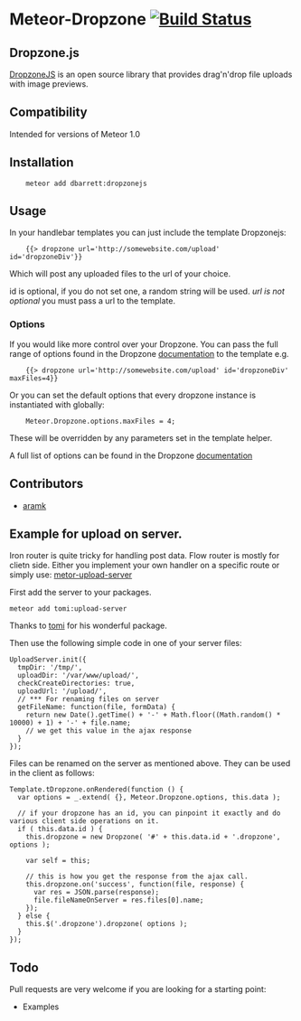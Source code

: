 # Meteor-Dropzone [![Build Status](https://travis-ci.org/devonbarrett/meteor-dropzone.png?branch=master)](https://travis-ci.org/devonbarrett/meteor-dropzone)

## Dropzone.js
[DropzoneJS](http://www.dropzonejs.com/) is an open source library that provides drag'n'drop file uploads with image previews.

## Compatibility
Intended for versions of Meteor 1.0

## Installation
```
    meteor add dbarrett:dropzonejs
```

## Usage
In your handlebar templates you can just include the template Dropzonejs:

```
    {{> dropzone url='http://somewebsite.com/upload' id='dropzoneDiv'}}
```
Which will post any uploaded files to the url of your choice.


id is optional, if you do not set one, a random string will be used.
*url is not optional* you must pass a url to the template.

### Options
If you would like more control over your Dropzone. You can pass the full range of options found in the Dropzone [documentation](http://www.dropzonejs.com/) to the template e.g.

```
    {{> dropzone url='http://somewebsite.com/upload' id='dropzoneDiv' maxFiles=4}}
```

Or you can set the default options that every dropzone instance is instantiated with globally:

```
	Meteor.Dropzone.options.maxFiles = 4;
```

These will be overridden by any parameters set in the template helper.

A full list of options can be found in the Dropzone [documentation](http://www.dropzonejs.com/)

## Contributors
- [aramk](https://github.com/aramk)

## Example for upload on server.
Iron router is quite tricky for handling post data. Flow router is mostly for clietn side. Either you implement your own handler on a specific route or simply use: [metor-upload-server](https://github.com/tomitrescak/meteor-tomi-upload-server)

First add the server to your packages.
```
meteor add tomi:upload-server
```
Thanks to [tomi](https://github.com/tomitrescak) for his wonderful package.

Then use the following simple code in one of your server files:

```
UploadServer.init({
  tmpDir: '/tmp/',
  uploadDir: '/var/www/upload/',
  checkCreateDirectories: true,
  uploadUrl: '/upload/',
  // *** For renaming files on server
  getFileName: function(file, formData) {
  	return new Date().getTime() + '-' + Math.floor((Math.random() * 10000) + 1) + '-' + file.name; 
  	// we get this value in the ajax response
  }
});
```

Files can be renamed on the server as mentioned above. They can be used in the client as follows:
```
Template.tDropzone.onRendered(function () {
  var options = _.extend( {}, Meteor.Dropzone.options, this.data );
  
  // if your dropzone has an id, you can pinpoint it exactly and do various client side operations on it.
  if ( this.data.id ) {
    this.dropzone = new Dropzone( '#' + this.data.id + '.dropzone', options );

    var self = this;

    // this is how you get the response from the ajax call.
    this.dropzone.on('success', function(file, response) {
      var res = JSON.parse(response);
      file.fileNameOnServer = res.files[0].name;
    });
  } else {
    this.$('.dropzone').dropzone( options );
  }
});
```

## Todo
Pull requests are very welcome if you are looking for a starting point:
- Examples
